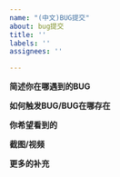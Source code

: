 ```yaml
---
name: "(中文)BUG提交"
about: bug提交
title: ''
labels: ''
assignees: ''

---
```


**简述你在哪遇到的BUG**
<!--可能在起床战争/空岛战争/skypvp.....之类的子服中遇到-->

**如何触发BUG/BUG在哪存在**
<!--:1. 打开背包:2. 将背包中的木棍丢弃:3. 无法丢弃，影响了游玩-->

**你希望看到的**
<!--简述你希望看到的情况-->

**截图/视频**
<!--这里可以发送BUG的截图-->
<!--如果是视频的话更好，请贴贴视频连接-->

**更多的补充**
<!--在这里补充更多的资料/信息，这将有助于我们更快/更精确的修复BUG-->
